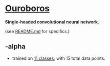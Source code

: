 # [Ouroboros](https://en.wikipedia.org/wiki/Ouroboros)

**Single-headed convolutional neural network**.

(see [README.md](../../../README.md) for specifics.)

## -alpha

- trained on [11 classes](https://github.com/Razzula/virtual-turntable/blob/cb3e1561de8f4f9d98f850b8b971f118cdb5e25c/server/modelling/data/manifest.json); with 15 total data points.
